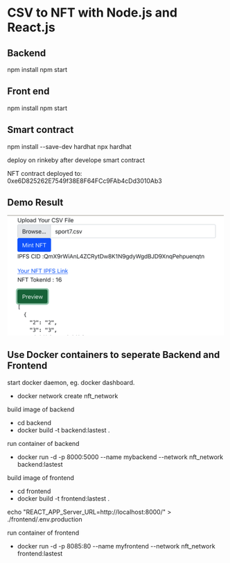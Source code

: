 # CSV to NFT with Node.js and React.js

## Backend
npm install
npm start

## Front end
npm install
npm start

## Smart contract

npm install --save-dev hardhat
npx hardhat

deploy on rinkeby after develope smart contract 

NFT contract deployed to: 0xe6D825262E7549f38E8F64FCc9FAb4cDd3010Ab3

## Demo Result

<img src="demo.png" width="500px" /> 

## Use Docker containers to seperate Backend and Frontend

start docker daemon, eg. docker dashboard.

- docker network create nft_network

build image of backend

- cd backend
- docker build -t backend:lastest .

run container of backend
- docker run -d -p 8000:5000 --name mybackend --network nft_network backend:lastest

build image of frontend

- cd frontend
- docker build -t frontend:lastest .

echo "REACT_APP_Server_URL=http://localhost:8000/" > ./frontend/.env.production

run container of frontend
- docker run -d -p 8085:80 --name myfrontend --network nft_network frontend:lastest




